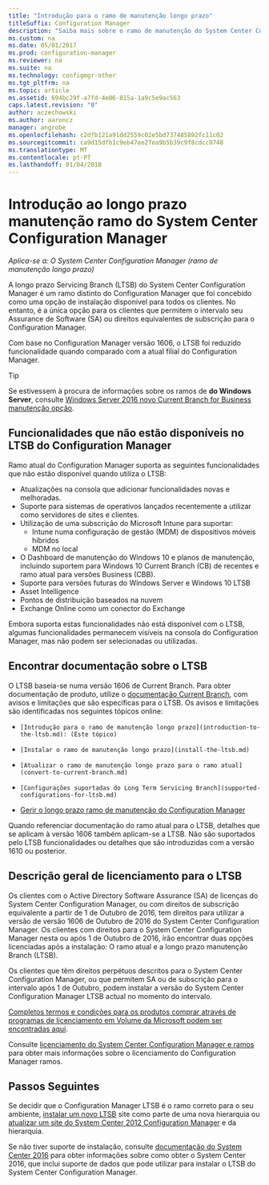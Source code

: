 ```yaml
---
title: "Introdução para o ramo de manutenção longo prazo"
titleSuffix: Configuration Manager
description: "Saiba mais sobre o ramo de manutenção do System Center Configuration Manager longo prazo."
ms.custom: na
ms.date: 05/01/2017
ms.prod: configuration-manager
ms.reviewer: na
ms.suite: na
ms.technology: configmgr-other
ms.tgt_pltfrm: na
ms.topic: article
ms.assetid: 694bc29f-a7fd-4e06-815a-1a9c5e9ac563
caps.latest.revision: "0"
author: aczechowski
ms.author: aaroncz
manager: angrobe
ms.openlocfilehash: c2dfb121a91dd2559c02e5bd737485892fc11c02
ms.sourcegitcommit: ca9d15dfb1c9eb47ee27ea9b5b39c9f8cdcc0748
ms.translationtype: MT
ms.contentlocale: pt-PT
ms.lasthandoff: 01/04/2018
---
```

# <a name="introduction-to-the-long-term-servicing-branch-of-system-center-configuration-manager"></a>Introdução ao longo prazo manutenção ramo do System Center Configuration Manager

*Aplica-se a: O System Center Configuration Manager (ramo de manutenção longo prazo)*

A longo prazo Servicing Branch (LTSB) do System Center Configuration Manager é um ramo distinto do Configuration Manager que foi concebido como uma opção de instalação disponível para todos os clientes. No entanto, é a única opção para os clientes que permitem o intervalo seu Assurance de Software (SA) ou direitos equivalentes de subscrição para o Configuration Manager.


Com base no Configuration Manager versão 1606, o LTSB foi reduzido funcionalidade quando comparado com a atual filial do Configuration Manager.

 > [!TIP]   
 > Se estivessem à procura de informações sobre os ramos de **do Windows Server**, consulte [Windows Server 2016 novo Current Branch for Business manutenção opção]( https://blogs.technet.microsoft.com/windowsserver/2016/07/12/windows-server-2016-new-current-branch-for-business-servicing-option/).

## <a name="features-that-are-not-available-in-the-ltsb-of-configuration-manager"></a>Funcionalidades que não estão disponíveis no LTSB do Configuration Manager
Ramo atual do Configuration Manager suporta as seguintes funcionalidades que não estão disponível quando utiliza o LTSB:

-   Atualizações na consola que adicionar funcionalidades novas e melhoradas.
-   Suporte para sistemas de operativos lançados recentemente a utilizar como servidores de sites e clientes.
-   Utilização de uma subscrição do Microsoft Intune para suportar:
    -   Intune numa configuração de gestão (MDM) de dispositivos móveis híbridos
    -   MDM no local
-   O Dashboard de manutenção do Windows 10 e planos de manutenção, incluindo suportem para Windows 10 Current Branch (CB) de recentes e ramo atual para versões Business (CBB).  
-   Suporte para versões futuras do Windows Server e Windows 10 LTSB
-   Asset Intelligence
-   Pontos de distribuição baseados na nuvem
-   Exchange Online como um conector do Exchange    

Embora suporta estas funcionalidades não está disponível com o LTSB, algumas funcionalidades permanecem visíveis na consola do Configuration Manager, mas não podem ser selecionadas ou utilizadas.


## <a name="find-documentation-for-the-ltsb"></a>Encontrar documentação sobre o LTSB
O LTSB baseia-se numa versão 1606 de Current Branch. Para obter documentação de produto, utilize o [documentação Current Branch](https://docs.microsoft.com/sccm/), com avisos e limitações que são específicas para o LTSB. Os avisos e limitações são identificadas nos seguintes tópicos online:

-     [Introdução para o ramo de manutenção longo prazo](introduction-to-the-ltsb.md): (Este tópico)
-     [Instalar o ramo de manutenção longo prazo](install-the-ltsb.md)
-     [Atualizar o ramo de manutenção longo prazo para o ramo atual](convert-to-current-branch.md)
-     [Configurações suportadas do Long Term Servicing Branch](supported-configurations-for-ltsb.md)
-   [Gerir o longo prazo ramo de manutenção do Configuration Manager](manage-the-ltsb.md)

Quando referenciar documentação do ramo atual para o LTSB, detalhes que se aplicam à versão 1606 também aplicam-se a LTSB. Não são suportados pelo LTSB funcionalidades ou detalhes que são introduzidas com a versão 1610 ou posterior.


## <a name="licensing-overview-for-the-ltsb"></a>Descrição geral de licenciamento para o LTSB   
Os clientes com o Active Directory Software Assurance (SA) de licenças do System Center Configuration Manager, ou com direitos de subscrição equivalente a partir de 1 de Outubro de 2016, tem direitos para utilizar a versão de versão 1606 de Outubro de 2016 do System Center Configuration Manager. Os clientes com direitos para o System Center Configuration Manager nesta ou após 1 de Outubro de 2016, irão encontrar duas opções licenciadas após a instalação: O ramo atual e a longo prazo manutenção Branch (LTSB).

Os clientes que têm direitos perpétuos descritos para o System Center Configuration Manager, ou que permitem SA ou de subscrição para o intervalo após 1 de Outubro, podem instalar a versão do System Center Configuration Manager LTSB actual no momento do intervalo.

[Completos termos e condições para os produtos comprar através de programas de licenciamento em Volume da Microsoft podem ser encontradas aqui](http://go.microsoft.com/fwlink/?LinkId=800052).

Consulte [licenciamento do System Center Configuration Manager e ramos](learn-more-editions.md) para obter mais informações sobre o licenciamento do Configuration Manager ramos.

## <a name="next-steps"></a>Passos Seguintes

Se decidir que o Configuration Manager LTSB é o ramo correto para o seu ambiente, [instalar um novo LTSB](/sccm/core/understand/install-the-ltsb#install-a-new-site) site como parte de uma nova hierarquia ou [atualizar um site do System Center 2012 Configuration Manager](/sccm/core/understand/install-the-ltsb#upgrade-from-system-center-2012-configuration-manager) e da hierarquia.

Se não tiver suporte de instalação, consulte [documentação do System Center 2016](https://technet.microsoft.com/system-center-docs/system-center) para obter informações sobre como obter o System Center 2016, que inclui suporte de dados que pode utilizar para instalar o LTSB do System Center Configuration Manager.  
